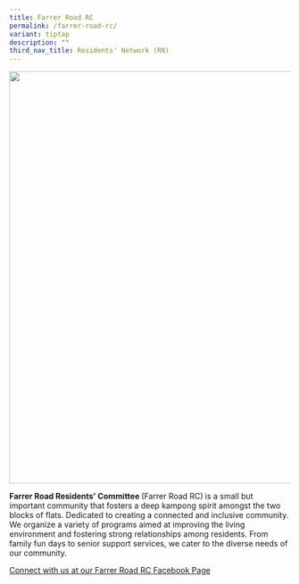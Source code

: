 ```yaml
---
title: Farrer Road RC
permalink: /farrer-road-rc/
variant: tiptap
description: ""
third_nav_title: Residents' Network (RN)
---
```

<div class="isomer-image-wrapper">
<img style="width: 740px; color: rgb(0, 0, 0); font-family: system-ui, -apple-system, &quot;system-ui&quot;, &quot;Segoe UI&quot;, Roboto, Oxygen, Ubuntu, Cantarell, &quot;Open Sans&quot;, &quot;Helvetica Neue&quot;, sans-serif; font-size: medium; font-style: normal; font-variant-ligatures: normal; font-variant-caps: normal; font-weight: 400; letter-spacing: normal; orphans: 2; text-align: start; text-indent: 0px; text-transform: none; widows: 2; word-spacing: 0px; -webkit-text-stroke-width: 0px; white-space: normal; text-decoration-thickness: initial; text-decoration-style: initial; text-decoration-color: initial;" height="auto" width="100%" src="https://moca.sgp1.cdn.digitaloceanspaces.com/Our%20Communities/64f706938d5ce997ca58c238_25%2520%2526%252026%2520July%25202022(10).webp">
</div>
<p><strong>Farrer Road Residents' Committee </strong>(Farrer Road RC)<strong> </strong>is
a small but important community that fosters a deep kampong spirit amongst
the two blocks of flats. Dedicated to creating a connected and inclusive
community. We organize a variety of programs aimed at improving the living
environment and fostering strong relationships among residents. From family
fun days to senior support services, we cater to the diverse needs of our
community.</p>
<p><a href="https://www.facebook.com/farrerroadrc" rel="noopener noreferrer nofollow" target="_blank">Connect with us at our Farrer Road RC Facebook Page</a>
</p>
<p></p>